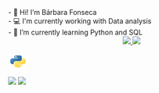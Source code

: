 <div>
 - 👋 Hi! I’m Bárbara Fonseca
 <br>
- 💻 I'm currently working with Data analysis
 <br>
- 🌱 I’m currently learning Python and SQL
</div>
 <div align ="center">
  <a href="https://github.com/BarbaraDFonseca">
  <img height="180em" src="https://github-readme-stats.vercel.app/api?username=BarbaraDFonseca&show_icons=true&theme=midnight-purple&include_all_commits=true&count_private=true"/>
   <img height="180em" src="https://github-readme-stats.vercel.app/api/top-langs/?username=BarbaraDFonseca&layout=compact&langs_count=7&theme=midnight-purple"/>
</div>
  
  <div style="display: inline_block"><br>
  <img align="center" alt="Python" height="30" width="40" src="https://raw.githubusercontent.com/devicons/devicon/master/icons/python/python-original.svg">
</div>
  
  <br>
  
<div> 
  <a href = "mailto:barbarafonseca95@gmail.com"><img src="https://img.shields.io/badge/-Gmail-%23333?style=for-the-badge&logo=gmail&logoColor=white" target="_blank"></a>
  <a href="https://www.linkedin.com/in/b%C3%A1rbara-rohr-decoth%C3%A9-fonseca-272b00128" target="_blank"><img src="https://img.shields.io/badge/-LinkedIn-%230077B5?style=for-the-badge&logo=linkedin&logoColor=white" target="_blank"></a> 
<div>
